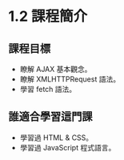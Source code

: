 # 1.2 課程簡介

## 課程目標

* 瞭解 AJAX 基本觀念。
* 瞭解 XMLHTTPRequest 語法。
* 學習 fetch 語法。



## 誰適合學習這門課

* 學習過 HTML & CSS。
* 學習過 JavaScript 程式語言。

